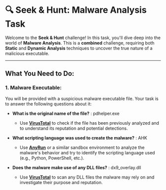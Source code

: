 # 🔍 Seek & Hunt: Malware Analysis Task 

Welcome to the **Seek & Hunt** challenge!  In this task, you'll dive deep into the world of **Malware Analysis**. This is a **combined** challenge, requiring both **Static** and **Dynamic Analysis** techniques to uncover the true nature of a malicious executable. 

---

##  What You Need to Do:

### 1. **Malware Executable**: 
You will be provided with a suspicious malware executable file. Your task is to answer the following questions about it:

   - **What is the original name of the file?**   : pdhelper.exe
     - Use **[VirusTotal](https://www.virustotal.com/)** to check if the file has been previously analyzed and to understand its reputation and potential detections.
   
   - **What scripting language was used to create the malware?**  : AHK
     - Use **[AnyRun](https://any.run/)** or a similar sandbox environment to analyze the malware's behavior and try to identify the scripting language used (e.g., Python, PowerShell, etc.).

   - **Does the malware make use of any DLL files?**  : dx9_overlay.dll
     - Use **[VirusTotal](https://www.virustotal.com/)** to scan any DLL files the malware may rely on and investigate their purpose and reputation.
